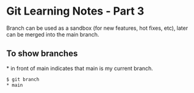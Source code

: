 # Git Learning Notes - Part 3

Branch can be used as a sandbox (for new features, hot fixes, etc), later can be merged into the main branch. 

## To show branches

\* in front of main indicates that main is my current branch. 

```sh
$ git branch
* main
```


